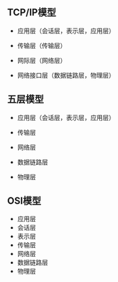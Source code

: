 ## TCP/IP模型

- 应用层（会话层，表示层，应用层）

- 传输层（传输层）

- 网际层（网络层）

- 网络接口层（数据链路层，物理层）

## 五层模型

- 应用层（会话层，表示层，应用层）

- 传输层

- 网络层

- 数据链路层

- 物理层

## OSI模型

- 应用层
- 会话层
- 表示层
- 传输层
- 网络层
- 数据链路层
- 物理层
